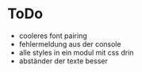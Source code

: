 # ToDo

- cooleres font pairing
- fehlermeldung aus der console
- alle styles in ein modul mit css drin
- abständer der texte besser
